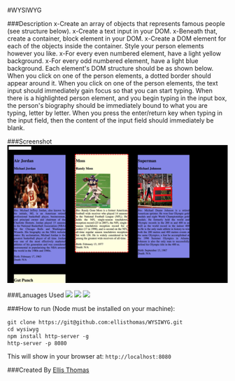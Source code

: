#WYSIWYG 

###Description
x-Create an array of objects that represents famous people (see structure below).
x-Create a text input in your DOM.
x-Beneath that, create a container, block element in your DOM.
x-Create a DOM element for each of the objects inside the container. Style your person elements however you like.
x-For every even numbered element, have a light yellow background.
x-For every odd numbered element, have a light blue background.
Each element's DOM structure should be as shown below.
When you click on one of the person elements, a dotted border should appear around it.
When you click on one of the person elements, the text input should immediately gain focus so that you can start typing.
When there is a highlighted person element, and you begin typing in the input box, the person's biography should be immediately bound to what you are typing, letter by letter.
When you press the enter/return key when typing in the input field, then the content of the input field should immediately be blank.

###Screenshot
![WYSIWYG](https://raw.githubusercontent.com/ellisthomas/WYSIWYG/branch1/screenshot/Screen%20Shot%202017-03-21%20at%2010.26.34%20PM.png)

###Lanuages Used
[](html5.png)<img src="https://raw.githubusercontent.com/tkswann2/tech-logos/master/html5.png" height="40">
[](css3.png)<img src="https://raw.githubusercontent.com/tkswann2/tech-logos/master/css3.png" height="40">
[](jslogo.png)<img src="https://raw.githubusercontent.com/tkswann2/tech-logos/master/jslogo.png" height="30">

###How to run (Node must be installed on your machine):
```
git clone https://git@github.com:ellisthomas/WYSIWYG.git
cd wysiwyg
npm install http-server -g
http-server -p 8080
```

This will show in your browser at:
`http://localhost:8080`

###Created By
[Ellis Thomas](http://github.com/ellisthomas)